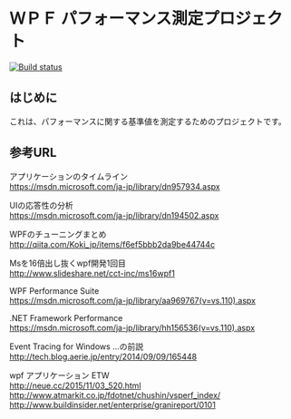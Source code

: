 # ＷＰＦ パフォーマンス測定プロジェクト

[![Build status](https://ci.appveyor.com/api/projects/status/uk5ywhvy81lvrmm9/branch/master?svg=true)](https://ci.appveyor.com/project/MakotoUwaya/wpfperformancemeasurement/branch/master)

## はじめに
これは、パフォーマンスに関する基準値を測定するためのプロジェクトです。

## 参考URL
アプリケーションのタイムライン  
https://msdn.microsoft.com/ja-jp/library/dn957934.aspx

UIの応答性の分析  
https://msdn.microsoft.com/ja-jp/library/dn194502.aspx

WPFのチューニングまとめ  
http://qiita.com/Koki_jp/items/f6ef5bbb2da9be44744c

Msを16倍出し抜くwpf開発1回目  
http://www.slideshare.net/cct-inc/ms16wpf1

WPF Performance Suite  
https://msdn.microsoft.com/ja-jp/library/aa969767(v=vs.110).aspx

.NET Framework Performance  
https://msdn.microsoft.com/ja-jp/library/hh156536(v=vs.110).aspx

Event Tracing for Windows …の前説  
http://tech.blog.aerie.jp/entry/2014/09/09/165448

wpf アプリケーション ETW  
http://neue.cc/2015/11/03_520.html  
http://www.atmarkit.co.jp/fdotnet/chushin/vsperf_index/  
http://www.buildinsider.net/enterprise/granireport/0101

